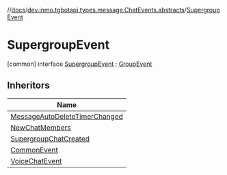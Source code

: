 //[docs](../../../index.md)/[dev.inmo.tgbotapi.types.message.ChatEvents.abstracts](../index.md)/[SupergroupEvent](index.md)



# SupergroupEvent  
 [common] interface [SupergroupEvent](index.md) : [GroupEvent](../-group-event/index.md)   


## Inheritors  
  
|  Name | 
|---|
| <a name="dev.inmo.tgbotapi.types.message.ChatEvents/MessageAutoDeleteTimerChanged///PointingToDeclaration/"></a>[MessageAutoDeleteTimerChanged](../../dev.inmo.tgbotapi.types.message.ChatEvents/-message-auto-delete-timer-changed/index.md)|
| <a name="dev.inmo.tgbotapi.types.message.ChatEvents/NewChatMembers///PointingToDeclaration/"></a>[NewChatMembers](../../dev.inmo.tgbotapi.types.message.ChatEvents/-new-chat-members/index.md)|
| <a name="dev.inmo.tgbotapi.types.message.ChatEvents/SupergroupChatCreated///PointingToDeclaration/"></a>[SupergroupChatCreated](../../dev.inmo.tgbotapi.types.message.ChatEvents/-supergroup-chat-created/index.md)|
| <a name="dev.inmo.tgbotapi.types.message.ChatEvents.abstracts/CommonEvent///PointingToDeclaration/"></a>[CommonEvent](../-common-event/index.md)|
| <a name="dev.inmo.tgbotapi.types.message.ChatEvents.abstracts/VoiceChatEvent///PointingToDeclaration/"></a>[VoiceChatEvent](../-voice-chat-event/index.md)|

